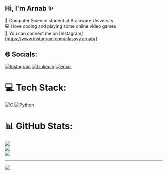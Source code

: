## Hi, I'm Arnab ✨

🧠 Computer Science student at Brainware University<br/>
💻 I love coding and playing some online video games<br/>
🤳 You can connect me on [Instagram][https://www.instagram.com/classyy.arnab/]


## 🌐 Socials:
[![Instagram](https://img.shields.io/badge/Instagram-%23E4405F.svg?logo=Instagram&logoColor=white)](https://instagram.com/classy.arnab) [![LinkedIn](https://img.shields.io/badge/LinkedIn-%230077B5.svg?logo=linkedin&logoColor=white)](https://linkedin.com/in/arnab-sarkar-290a09311) [![email](https://img.shields.io/badge/Email-D14836?logo=gmail&logoColor=white)](mailto:sarkararnab088@gmail.com) 

# 💻 Tech Stack:
![C](https://img.shields.io/badge/c-%2300599C.svg?style=flat&logo=c&logoColor=white) ![Python](https://img.shields.io/badge/python-3670A0?style=flat&logo=python&logoColor=ffdd54)
# 📊 GitHub Stats:
![](https://github-readme-stats.vercel.app/api?username=tech-speedy&theme=transparent&hide_border=false&include_all_commits=false&count_private=false)<br/>
![](https://nirzak-streak-stats.vercel.app/?user=tech-speedy&theme=transparent&hide_border=false)<br/>
![](https://github-readme-stats.vercel.app/api/top-langs/?username=tech-speedy&theme=transparent&hide_border=false&include_all_commits=false&count_private=false&layout=compact)

---
[![](https://visitcount.itsvg.in/api?id=tech-speedy&icon=2&color=12)](https://visitcount.itsvg.in)

<!-- Proudly created with GPRM ( https://gprm.itsvg.in ) -->
